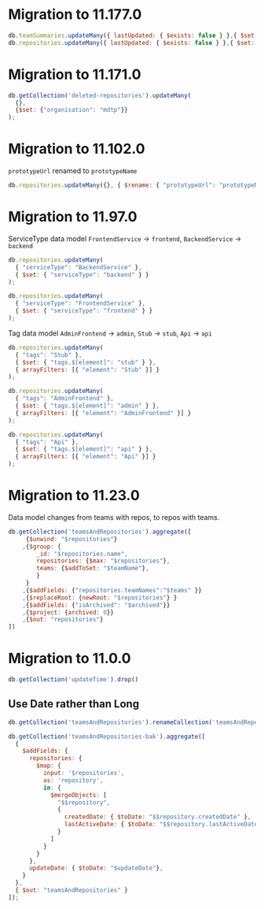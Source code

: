 # Migration to 11.177.0

```javascript
db.teamSummaries.updateMany({ lastUpdated: { $exists: false } },{ $set: { lastUpdated: now } });
db.repositories.updateMany({ lastUpdated: { $exists: false } },{ $set: { lastUpdated: now } });
```

# Migration to 11.171.0

```javascript
db.getCollection('deleted-repositories').updateMany(
  {},
  {$set: {"organisation": "mdtp"}}
);
```

# Migration to 11.102.0

`prototypeUrl` renamed to `prototypeName`

```javascript
db.repositories.updateMany({}, { $rename: { "prototypeUrl": "prototypeName" } });
```

# Migration to 11.97.0

ServiceType data model `FrontendService` -> `frontend`, `BackendService` -> `backend`

```javascript
db.repositories.updateMany(
  { "serviceType": "BackendService" },
  { $set: { "serviceType": "backend" } }
);

db.repositories.updateMany(
  { "serviceType": "FrontendService" },
  { $set: { "serviceType": "frontend" } }
);
```

Tag data model `AdminFrontend` -> `admin`, `Stub` -> `stub`, `Api` -> `api`

```javascript
db.repositories.updateMany(
  { "tags": "Stub" },
  { $set: { "tags.$[element]": "stub" } },
  { arrayFilters: [{ "element": "Stub" }] }
);

db.repositories.updateMany(
  { "tags": "AdminFrontend" },
  { $set: { "tags.$[element]": "admin" } },
  { arrayFilters: [{ "element": "AdminFrontend" }] }
);

db.repositories.updateMany(
  { "tags": "Api" },
  { $set: { "tags.$[element]": "api" } },
  { arrayFilters: [{ "element": "Api" }] }
);
```

# Migration to 11.23.0

Data model changes from teams with repos, to repos with teams.

```javascript
db.getCollection('teamsAndRepositories').aggregate([
     {$unwind: "$repositories"}
    ,{$group: {
        _id: "$repositories.name",
        repositories: {$max: "$repositories"},
        teams: {$addToSet: "$teamName"},
        }
     }
    ,{$addFields: {"repositories.teamNames":"$teams" }}
    ,{$replaceRoot: {newRoot: "$repositories"} }
    ,{$addFields: {"isArchived": "$archived"}}
    ,{$project: {archived: 0}}
    ,{$out: "repositories"}
])
```

# Migration to 11.0.0

```javascript
db.getCollection('updateTime').drop()
```

## Use Date rather than Long

```javascript
db.getCollection('teamsAndRepositories').renameCollection('teamsAndRepositories-bak')
```

```javascript
db.getCollection('teamsAndRepositories-bak').aggregate([
  {
    $addFields: {
      repositories: {
        $map: {
          input: '$repositories',
          as: 'repository',
          in: {
            $mergeObjects: [
              "$$repository",
              {
                createdDate: { $toDate: "$$repository.createdDate" },
                lastActiveDate: { $toDate: "$$repository.lastActiveDate" }
              }
            ]
          }
        }
      },
      updateDate: { $toDate: "$updateDate"},
    }
  },
  { $out: "teamsAndRepositories" }
]);
```

